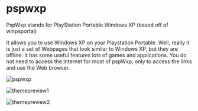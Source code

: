 # pspwxp

PspWxp stands for PlayStation Portable Windows XP (based off of winpsportal) 

It allows you to use Windows XP on your Playstation Portable. Well, really it is just a set of Webpages that look similar to Windows XP, but they are offline. It has some useful features lots of games and applications. You do not need to access the Internet for most of pspWxp, only to access the links and use the Web browser.

![pspwxp](https://cloud.githubusercontent.com/assets/11879769/25913214/cc74c95e-356e-11e7-81b0-177382884658.png)

![themepreview1](https://cloud.githubusercontent.com/assets/11879769/25913165/9a83998e-356e-11e7-9f46-71d49cf28fcc.jpg)

![themepreview2](https://cloud.githubusercontent.com/assets/11879769/25913167/9a8746e2-356e-11e7-9c88-2e80bdbbe0b6.jpg)

